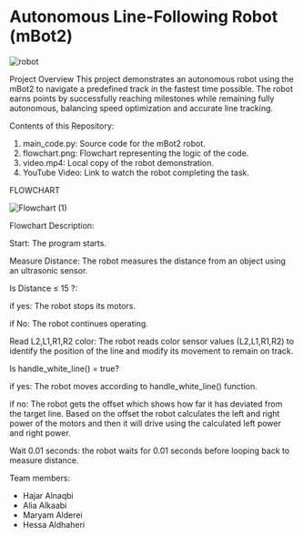 # Autonomous Line-Following Robot (mBot2)

![robot](https://github.com/user-attachments/assets/49104c6e-4afc-4ef6-af53-b64952635b35)

Project Overview
This project demonstrates an autonomous robot using the mBot2 to navigate a predefined track in the fastest time possible. The robot earns points by successfully reaching milestones while remaining fully autonomous, balancing speed optimization and accurate line tracking.

Contents of this Repository:
1. main_code.py: Source code for the mBot2 robot.
2. flowchart.png: Flowchart representing the logic of the code.
3. video.mp4: Local copy of the robot demonstration.
4. YouTube Video: Link to watch the robot completing the task.


FLOWCHART

![Flowchart (1)](https://github.com/user-attachments/assets/46373e6f-18d6-4ecc-ae13-65b7ba868f71)

Flowchart Description: 


Start: The program starts.

Measure Distance: The robot measures the distance from an object using an ultrasonic sensor.

Is Distance ≤ 15 ?: 

if yes: The robot stops its motors.

if No: The robot continues operating.

Read L2,L1,R1,R2 color: The robot reads color sensor values (L2,L1,R1,R2) to identify the position of the line and modify its movement to remain on track.

Is handle_white_line() = true?

if yes: The robot  moves according to handle_white_line() function.

if no: The robot gets the offset which shows how far it has deviated from the target line. Based on the offset the robot calculates the left and right power of the motors and then it will drive using the calculated left power and right power.

Wait 0.01 seconds: the robot waits for 0.01 seconds before looping back to measure distance. 






Team members:
- Hajar  Alnaqbi
- Alia Alkaabi
- Maryam Alderei
- Hessa Aldhaheri

